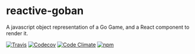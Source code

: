 # reactive-goban

A javascript object representation of a Go Game, and a React component to render it.

[![Travis](https://img.shields.io/travis/BenoitAverty/reactive-goban/master.svg)](https://travis-ci.org/BenoitAverty/reactive-goban)
[![Codecov](https://img.shields.io/codecov/c/github/BenoitAverty/reactive-goban.svg)]()
[![Code Climate](https://img.shields.io/codeclimate/github/BenoitAverty/reactive-goban.svg)](https://codeclimate.com/github/BenoitAverty/reactive-goban)
[![npm](https://img.shields.io/npm/v/reactive-goban.svg)](https://npmjs.com/package/reactive-goban)
